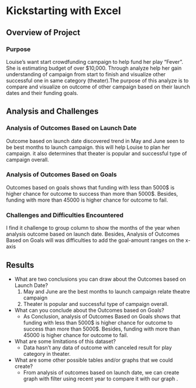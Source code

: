 # Kickstarting with Excel

## Overview of Project
### Purpose
Louise’s want start crowdfunding campaign to help fund her play “Fever”. She is estimating budget of over $10,000. Through analyze help her gain understanding   of campaign from start to finish and visualize other successful one in same category (theater).The purpose of this analyze is to compare and visualize on outcome of other campaign based on their launch dates and their funding goals.

## Analysis and Challenges
### Analysis of Outcomes Based on Launch Date
 Outcome based on launch date discovered trend in May and June seen to be best months to launch campaign. this will help Louise to plan her campaign. it also determines that theater is popular and successful type of campaign overall.
### Analysis of Outcomes Based on Goals
Outcomes based on goals shows that funding with less than 5000$ is higher chance for outcome to success than more than 5000$. Besides, funding with more than 45000 is higher chance for outcome to fail.
### Challenges and Difficulties Encountered
I find it challenge to group column to show the months of the year when analysis  outcome based on launch date. Besides, Analysis of Outcomes Based on Goals will was difficulties to add the goal-amount ranges on the x-axis

## Results
- What are two conclusions you can draw about the Outcomes based on Launch Date?
  1. May and June are the best months to launch campaign relate theatre campaign
  2. Theater is popular and successful type of campaign overall.
- What can you conclude about the Outcomes based on Goals?
    - As Conclusion, analysis of Outcomes Based on Goals shows that funding with less than 5000$ is higher chance for outcome to success than more than 5000$. Besides, funding      with  more than 45000 is higher chance for outcome to fail.
- What are some limitations of this dataset?
    - Data hasn’t any data of outcome with canceled result for play category in theater.
- What are some other possible tables and/or graphs that we could create?
   - From analysis of outcomes based on launch date, we can create graph with  filter using  recent  year to compare it with our graph .
